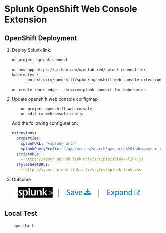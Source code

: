 # Splunk OpenShift Web Console Extension


## OpenShift Deployment

1. Deploy Splunk link.

    ```
    oc project splunk-connect

    oc new-app https://github.com/openlab-red/splunk-connect-for-kubernetes \
        --context-dir=/openshift/splunk-openshift-web-console-extension

    oc create route edge --service=splunk-connect-for-kubernetes
    ```

2. Update openshift web console configmap

    ```
        oc project openshift-web-console
        oc edit cm webconsole-config
    ```

    Add the following configuration:

    ```yml
    extensions:
      properties:
        splunkURL: "<splunk url>"
        splunkQueryPrefix: "/app/search/search?q=search%20index=<your-index>&display.page.search.mode=verbose&dispatch.sample_ratio=1&earliest=rt-1h&latest=rt"
      scriptURLs:
        - https://<your splunk link url>/scripts/splunk-link.js
      stylesheetURLs:
        - https:/<your splunk link url>/styles/splunk-link.css
    ```

3. Outcome

    ![Splunk Image](./static/images/example.png)

## Local Test

```
    npm start
```
